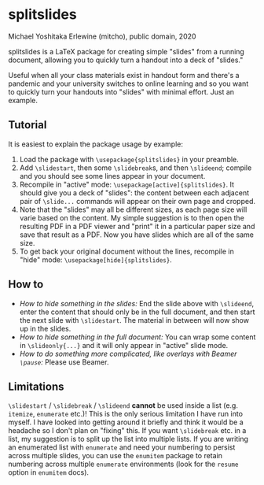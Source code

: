 # splitslides

Michael Yoshitaka Erlewine (mitcho), public domain, 2020

splitslides is a LaTeX package for creating simple "slides" from a running document, allowing you to quickly turn a handout into a deck of "slides."

Useful when all your class materials exist in handout form and there's a pandemic and your university switches to online learning and so you want to quickly turn your handouts into "slides" with minimal effort. Just an example.

## Tutorial

It is easiest to explain the package usage by example:

1. Load the package with `\usepackage{splitslides}` in your preamble.
2. Add `\slidestart`, then some `\slidebreak`s, and then `\slideend`; compile and you should see some lines appear in your document.
3. Recompile in "active" mode: `\usepackage[active]{splitslides}`. It should give you a deck of "slides": the content between each adjacent pair of `\slide...` commands will appear on their own page and cropped.
4. Note that the "slides" may all be different sizes, as each page size will varie based on the content. My simple suggestion is to then open the resulting PDF in a PDF viewer and "print" it in a particular paper size and save that result as a PDF. Now you have slides which are all of the same size.
4. To get back your original document without the lines, recompile in "hide" mode: `\usepackage[hide]{splitslides}`.

## How to

- *How to hide something in the slides:* End the slide above with `\slideend`, enter the content that should only be in the full document, and then start the next slide with `\slidestart`. The material in between will now show up in the slides.
- *How to hide something in the full document:* You can wrap some content in `\slideonly{...}` and it will only appear in "active" slide mode.
- *How to do something more complicated, like overlays with Beamer `\pause`:* Please use Beamer.

## Limitations

`\slidestart` / `\slidebreak` / `\slideend` **cannot** be used inside a list (e.g. `itemize`, `enumerate` etc.)! This is the only serious limitation I have run into myself. I have looked into getting around it briefly and think it would be a headache so I don't plan on "fixing" this. If you want `\slidebreak` etc. in a list, my suggestion is to split up the list into multiple lists. If you are writing an enumerated list with `enumerate` and need your numbering to persist across multiple slides, you can use the `enumitem` package to retain numbering across multiple `enumerate` environments (look for the `resume` option in `enumitem` docs).
